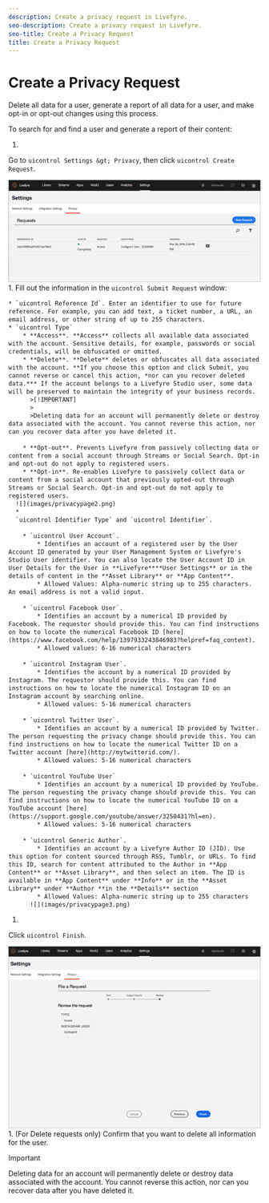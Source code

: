 ```yaml
---
description: Create a privacy request in Livefyre.
seo-description: Create a privacy request in Livefyre.
seo-title: Create a Privacy Request
title: Create a Privacy Request
---
```


# Create a Privacy Request

Delete all data for a user, generate a report of all data for a user, and make opt-in or opt-out changes using this process.

To search for and find a user and generate a report of their content:

   1.
   Go to `uicontrol Settings &gt; Privacy`, then click `uicontrol Create Request`.
   
   ![](images/privacypage1.png)
   1.
   Fill out the information in the `uicontrol Submit Request` window:
   
    * `uicontrol Reference Id`. Enter an identifier to use for future reference. For example, you can add text, a ticket number, a URL, an email address, or other string of up to 255 characters.
    * `uicontrol Type`
        * **Access**. **Access** collects all available data associated with the account. Sensitive details, for example, passwords or social credentials, will be obfuscated or omitted.
        * **Delete**. **Delete** deletes or obfuscates all data associated with the account. **If you choose this option and click Submit, you cannot reverse or cancel this action, *nor can you recover deleted data.*** If the account belongs to a Livefyre Studio user, some data will be preserved to maintain the integrity of your business records.
          >[!IMPORTANT]
          >
          >Deleting data for an account will permanently delete or destroy data associated with the account. You cannot reverse this action, nor can you recover data after you have deleted it.
          
        * **Opt-out**. Prevents Livefyre from passively collecting data or content from a social account through Streams or Social Search. Opt-in and opt-out do not apply to registered users.
        * **Opt-in**. Re-enables Livefyre to passively collect data or content from a social account that previously opted-out through Streams or Social Search. Opt-in and opt-out do not apply to registered users.
      ![](images/privacypage2.png)
      *
      `uicontrol Identifier Type` and `uicontrol Identifier`.
      
        * `uicontrol User Account`.
            * Identifies an account of a registered user by the User Account ID generated by your User Management System or Livefyre's Studio User identifier. You can also locate the User Account ID in User Details for the User in **Livefyre****User Settings** or in the details of content in the **Asset Library** or **App Content**.
            * Allowed Values: Alpha-numeric string up to 255 characters. An email address is not a valid input.
          
        * `uicontrol Facebook User`.
            * Identifies an account by a numerical ID provided by Facebook. The requestor should provide this. You can find instructions on how to locate the numerical Facebook ID [here](https://www.facebook.com/help/1397933243846983?helpref=faq_content).
            * Allowed values: 6-16 numerical characters
          
        * `uicontrol Instagram User`.
            * Identifies the account by a numerical ID provided by Instagram. The requestor should provide this. You can find instructions on how to locate the numerical Instagram ID on an Instagram account by searching online.
            * Allowed values: 5-16 numerical characters
          
        * `uicontrol Twitter User`.
            * Identifies an account by a numerical ID provided by Twitter. The person requesting the privacy change should provide this. You can find instructions on how to locate the numerical Twitter ID on a Twitter account [here](http://mytwitterid.com/).
            * Allowed values: 5-16 numerical characters
          
        * `uicontrol YouTube User`
            * Identifies an account by a numerical ID provided by YouTube. The person requesting the privacy change should provide this. You can find instructions on how to locate the numerical YouTube ID on a YouTube account [here](https://support.google.com/youtube/answer/3250431?hl=en).
            * Allowed values: 5-16 numerical characters
          
        * `uicontrol Generic Author`.
            * Identifies an account by a Livefyre Author ID (JID). Use this option for content sourced through RSS, Tumblr, or URLs. To find this ID, search for content attributed to the Author in **App Content** or **Asset Library**, and then select an item. The ID is available in **App Content** under **Info** or in the **Asset Library** under **Author **in the **Details** section
            * Allowed Values: Alpha-numeric string up to 255 characters
          ![](images/privacypage3.png)
      
   
   1.
   Click `uicontrol Finish`.
   
   ![](images/privacypage4.png)
   1.
   (For Delete requests only) Confirm that you want to delete all information for the user.
   
   >[!IMPORTANT]
   >
   >Deleting data for an account will permanently delete or destroy data associated with the account. You cannot reverse this action, nor can you recover data after you have deleted it.
   
